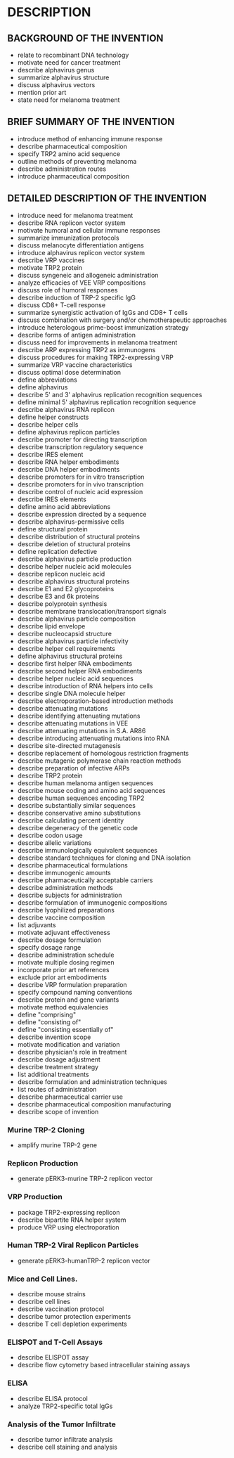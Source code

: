 # DESCRIPTION

## BACKGROUND OF THE INVENTION

- relate to recombinant DNA technology
- motivate need for cancer treatment
- describe alphavirus genus
- summarize alphavirus structure
- discuss alphavirus vectors
- mention prior art
- state need for melanoma treatment

## BRIEF SUMMARY OF THE INVENTION

- introduce method of enhancing immune response
- describe pharmaceutical composition
- specify TRP2 amino acid sequence
- outline methods of preventing melanoma
- describe administration routes
- introduce pharmaceutical composition

## DETAILED DESCRIPTION OF THE INVENTION

- introduce need for melanoma treatment
- describe RNA replicon vector system
- motivate humoral and cellular immune responses
- summarize immunization protocols
- discuss melanocyte differentiation antigens
- introduce alphavirus replicon vector system
- describe VRP vaccines
- motivate TRP2 protein
- discuss syngeneic and allogeneic administration
- analyze efficacies of VEE VRP compositions
- discuss role of humoral responses
- describe induction of TRP-2 specific IgG
- discuss CD8+ T-cell response
- summarize synergistic activation of IgGs and CD8+ T cells
- discuss combination with surgery and/or chemotherapeutic approaches
- introduce heterologous prime-boost immunization strategy
- describe forms of antigen administration
- discuss need for improvements in melanoma treatment
- describe ARP expressing TRP2 as immunogens
- discuss procedures for making TRP2-expressing VRP
- summarize VRP vaccine characteristics
- discuss optimal dose determination
- define abbreviations
- define alphavirus
- describe 5' and 3' alphavirus replication recognition sequences
- define minimal 5' alphavirus replication recognition sequence
- describe alphavirus RNA replicon
- define helper constructs
- describe helper cells
- define alphavirus replicon particles
- describe promoter for directing transcription
- describe transcription regulatory sequence
- describe IRES element
- describe RNA helper embodiments
- describe DNA helper embodiments
- describe promoters for in vitro transcription
- describe promoters for in vivo transcription
- describe control of nucleic acid expression
- describe IRES elements
- define amino acid abbreviations
- describe expression directed by a sequence
- describe alphavirus-permissive cells
- define structural protein
- describe distribution of structural proteins
- describe deletion of structural proteins
- define replication defective
- describe alphavirus particle production
- describe helper nucleic acid molecules
- describe replicon nucleic acid
- describe alphavirus structural proteins
- describe E1 and E2 glycoproteins
- describe E3 and 6k proteins
- describe polyprotein synthesis
- describe membrane translocation/transport signals
- describe alphavirus particle composition
- describe lipid envelope
- describe nucleocapsid structure
- describe alphavirus particle infectivity
- describe helper cell requirements
- define alphavirus structural proteins
- describe first helper RNA embodiments
- describe second helper RNA embodiments
- describe helper nucleic acid sequences
- describe introduction of RNA helpers into cells
- describe single DNA molecule helper
- describe electroporation-based introduction methods
- describe attenuating mutations
- describe identifying attenuating mutations
- describe attenuating mutations in VEE
- describe attenuating mutations in S.A. AR86
- describe introducing attenuating mutations into RNA
- describe site-directed mutagenesis
- describe replacement of homologous restriction fragments
- describe mutagenic polymerase chain reaction methods
- describe preparation of infective ARPs
- describe TRP2 protein
- describe human melanoma antigen sequences
- describe mouse coding and amino acid sequences
- describe human sequences encoding TRP2
- describe substantially similar sequences
- describe conservative amino substitutions
- describe calculating percent identity
- describe degeneracy of the genetic code
- describe codon usage
- describe allelic variations
- describe immunologically equivalent sequences
- describe standard techniques for cloning and DNA isolation
- describe pharmaceutical formulations
- describe immunogenic amounts
- describe pharmaceutically acceptable carriers
- describe administration methods
- describe subjects for administration
- describe formulation of immunogenic compositions
- describe lyophilized preparations
- describe vaccine composition
- list adjuvants
- motivate adjuvant effectiveness
- describe dosage formulation
- specify dosage range
- describe administration schedule
- motivate multiple dosing regimen
- incorporate prior art references
- exclude prior art embodiments
- describe VRP formulation preparation
- specify compound naming conventions
- describe protein and gene variants
- motivate method equivalencies
- define "comprising"
- define "consisting of"
- define "consisting essentially of"
- describe invention scope
- motivate modification and variation
- describe physician's role in treatment
- describe dosage adjustment
- describe treatment strategy
- list additional treatments
- describe formulation and administration techniques
- list routes of administration
- describe pharmaceutical carrier use
- describe pharmaceutical composition manufacturing
- describe scope of invention

### Murine TRP-2 Cloning

- amplify murine TRP-2 gene

### Replicon Production

- generate pERK3-murine TRP-2 replicon vector

### VRP Production

- package TRP2-expressing replicon
- describe bipartite RNA helper system
- produce VRP using electroporation

### Human TRP-2 Viral Replicon Particles

- generate pERK3-humanTRP-2 replicon vector

### Mice and Cell Lines.

- describe mouse strains
- describe cell lines
- describe vaccination protocol
- describe tumor protection experiments
- describe T cell depletion experiments

### ELISPOT and T-Cell Assays

- describe ELISPOT assay
- describe flow cytometry based intracellular staining assays

### ELISA

- describe ELISA protocol
- analyze TRP2-specific total IgGs

### Analysis of the Tumor Infiltrate

- describe tumor infiltrate analysis
- describe cell staining and analysis

